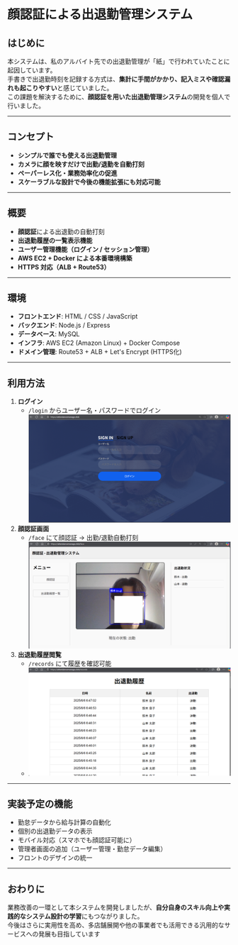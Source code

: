 # 顔認証による出退勤管理システム

## はじめに

本システムは、私のアルバイト先での出退勤管理が「紙」で行われていたことに起因しています。  
手書きで出退勤時刻を記録する方式は、**集計に手間がかかり、記入ミスや確認漏れも起こりやすい**と感じていました。  
この課題を解決するために、**顔認証を用いた出退勤管理システム**の開発を個人で行いました。

---

## コンセプト

- **シンプルで誰でも使える出退勤管理**
- **カメラに顔を映すだけで出勤/退勤を自動打刻**
- **ペーパーレス化・業務効率化の促進**
- **スケーラブルな設計で今後の機能拡張にも対応可能**

---

## 概要

- **顔認証**による出退勤の自動打刻  
- **出退勤履歴の一覧表示機能**  
- **ユーザー管理機能（ログイン / セッション管理）**  
- **AWS EC2 + Docker による本番環境構築**  
- **HTTPS 対応（ALB + Route53）**

---

## 環境

- **フロントエンド**: HTML / CSS / JavaScript 
- **バックエンド**: Node.js / Express
- **データベース**: MySQL
- **インフラ**: AWS EC2 (Amazon Linux) + Docker Compose
- **ドメイン管理**: Route53 + ALB + Let's Encrypt (HTTPS化)

---

## 利用方法

1. **ログイン**
    - `/login` からユーザー名・パスワードでログイン
    ![ログイン画面](ex_images/login.png)
2. **顔認証画面**
    - `/face` にて顔認証 → 出勤/退勤自動打刻
    ![顔認証画面](ex_images/face.png)
3. **出退勤履歴閲覧**
    - `/records` にて履歴を確認可能
    - ![履歴画面](ex_images/view.png)

---

## 実装予定の機能

- 勤怠データから給与計算の自動化
- 個別の出退勤データの表示
- モバイル対応（スマホでも顔認証可能に）
- 管理者画面の追加（ユーザー管理・勤怠データ編集）
- フロントのデザインの統一


---

## おわりに

業務改善の一環として本システムを開発しましたが、**自分自身のスキル向上や実践的なシステム設計の学習**にもつながりました。  
今後はさらに実用性を高め、多店舗展開や他の事業者でも活用できる汎用的なサービスへの発展も目指しています   

